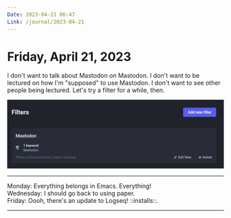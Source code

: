 ```yaml
---
Date: 2023-04-21 06:47
Link: /journal/2023-04-21
---
```


# Friday, April 21, 2023

I don't want to talk about Mastodon _on_ Mastodon. I don't want to be lectured on how I'm "supposed" to use Mastodon. I don't want to see other people being lectured. Let's try a filter for a while, then.

![](_filter.jpg)

---

Monday: Everything belongs in Emacs. Everything!  
Wednesday: I should go back to using paper.  
Friday: Oooh, there's an update to Logseq! ::installs::.

---




